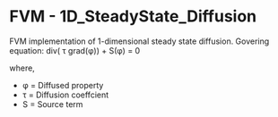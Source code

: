 # FVM - 1D_SteadyState_Diffusion
FVM implementation of 1-dimensional steady state diffusion.
Govering equation:
	div( τ grad(φ)) + S(φ) = 0
	
where, 	
+ φ	= Diffused property
 + τ	= Diffusion coeffcient
  + S	= Source term
